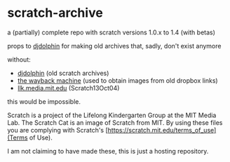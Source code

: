 # scratch-archive
a (partially) complete repo with scratch versions 1.0.x to 1.4 (with betas)

props to [djdolphin](https://github.com/djdolphin) for making old archives that, sadly, don't exist anymore

without:
* [djdolphin](https://github.com/djdolphin) (old scratch archives)
* [the wayback machine](https://archive.org) (used to obtain images from old dropbox links)
* [llk.media.mit.edu](https://llk.media.mit.edu/courses/software/scratch/) (Scratch13Oct04)

this would be impossible.

Scratch is a project of the Lifelong Kindergarten Group at the MIT Media Lab.
The Scratch Cat is an image of Scratch from MIT.
By using these files you are complying with Scratch's [https://scratch.mit.edu/terms_of_use](Terms of Use).

I am not claiming to have made these, this is just a hosting repository.
